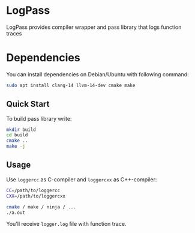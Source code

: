# LogPass

LogPass provides compiler wrapper and pass library that logs function traces

# Dependencies

You can install dependencies on Debian/Ubuntu with following command:

```bash
sudo apt install clang-14 llvm-14-dev cmake make
```

## Quick Start

To build pass library write:

```bash
mkdir build
cd build
cmake ..
make -j
```

## Usage

Use `loggercc` as C-compiler and `loggercxx` as C++-compiler:

```bash
CC=/path/to/loggercc
CXX=/path/to/loggercxx

cmake / make / ninja / ...
./a.out
```

You'll receive `logger.log` file with function trace.
